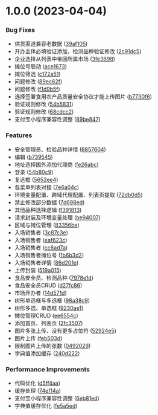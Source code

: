 # 1.0.0 (2023-04-04)


### Bug Fixes

* 供货渠道兼容老数据 ([39af105](https://e.coding.net/ynys/nongpijianguan/market-miniapp/commits/39af10564bd3eed3e9bb75b4d0bd4c52b6426b20))
* 开办主体必填验证添加，检测品种验证修改 ([2c91dc5](https://e.coding.net/ynys/nongpijianguan/market-miniapp/commits/2c91dc53747e3cff61a6b6cad8885f333d009753))
* 企业选择从列表中带回所属市场 ([3fe3698](https://e.coding.net/ynys/nongpijianguan/market-miniapp/commits/3fe3698ecee5e069da306142e67b7e09205e2586))
* 摊位号联动 ([ace1673](https://e.coding.net/ynys/nongpijianguan/market-miniapp/commits/ace1673622c350ccd97321e9138842c7082f3ee1))
* 摊位筛选 ([c172a51](https://e.coding.net/ynys/nongpijianguan/market-miniapp/commits/c172a511791436f0049f23ea36e7987d09534953))
* 问题修改 ([89ec62f](https://e.coding.net/ynys/nongpijianguan/market-miniapp/commits/89ec62f5c0d79623a864b5d6ffa0985342dd43c0))
* 问题修改 ([f1d9b5f](https://e.coding.net/ynys/nongpijianguan/market-miniapp/commits/f1d9b5f52e169604af83c7e36eccfaf7d65a4d92))
* 选择签署食用农产品质量安全协议才能上传图片 ([b7730f6](https://e.coding.net/ynys/nongpijianguan/market-miniapp/commits/b7730f66b23e54d1e2b8b76ce8aed9e65a918afa))
* 验证规则修改 ([54b5831](https://e.coding.net/ynys/nongpijianguan/market-miniapp/commits/54b58310f3696953946fbc149d072b0e6dd61737))
* 验证规则修改 ([68cdcc2](https://e.coding.net/ynys/nongpijianguan/market-miniapp/commits/68cdcc2e27fd16b18a8d64014a583a003a4efbb9))
* 支付宝小程序兼容性调整 ([89be847](https://e.coding.net/ynys/nongpijianguan/market-miniapp/commits/89be8479781c53fd2bb476d5deefac5c3314c300))


### Features

* 安全管理员、检验品种详情 ([6857604](https://e.coding.net/ynys/nongpijianguan/market-miniapp/commits/685760490e2708754580b0b97c752edec8ce083e))
* 编辑 ([b739545](https://e.coding.net/ynys/nongpijianguan/market-miniapp/commits/b7395459bc8aa6218d265fa283deec47e6575260))
* 地址选择国外添加代理商 ([fe26abc](https://e.coding.net/ynys/nongpijianguan/market-miniapp/commits/fe26abcd777c6b484edcffae6db62bbaf6685c36))
* 登录 ([54b80c9](https://e.coding.net/ynys/nongpijianguan/market-miniapp/commits/54b80c9da3dd60dc1f51a7b1bb11ff7c25cba221))
* 复选框 ([5652ee4](https://e.coding.net/ynys/nongpijianguan/market-miniapp/commits/5652ee4268e87f3185f8f45b95bd7a31389c6bfa))
* 各菜单列表对接 ([7e6a04c](https://e.coding.net/ynys/nongpijianguan/market-miniapp/commits/7e6a04c51fda5fb9c11e7da60d564170c7cd5108))
* 环境变量配置、跨域代理配置、列表页提取 ([72db0d5](https://e.coding.net/ynys/nongpijianguan/market-miniapp/commits/72db0d5fe934d0076b46e76f04e42cf70fa8098f))
* 禁止修改部分数据 ([7d698ed](https://e.coding.net/ynys/nongpijianguan/market-miniapp/commits/7d698ed864c8d5e90798ae3a8f7fb0b66f3a5c56))
* 其他品种选择逻辑 ([f391813](https://e.coding.net/ynys/nongpijianguan/market-miniapp/commits/f391813d1d5933f337af8e99c4e61363ee87e141))
* 请求封装及环境变量处理 ([be94007](https://e.coding.net/ynys/nongpijianguan/market-miniapp/commits/be94007f1a3dca8c9ea48b2ef39c9b16b688d804))
* 区域与摊位管理 ([83356be](https://e.coding.net/ynys/nongpijianguan/market-miniapp/commits/83356beaa6c2a9b7ba9eb2c106a48c4932b955a2))
* 入场销售者 ([3c87c3e](https://e.coding.net/ynys/nongpijianguan/market-miniapp/commits/3c87c3e9469ab9e40264cacef93d63842817f54c))
* 入场销售者 ([eaf623c](https://e.coding.net/ynys/nongpijianguan/market-miniapp/commits/eaf623c33f47a28cd2cebd65f3e959fb94abb6ad))
* 入场销售者 ([cc6ad7a](https://e.coding.net/ynys/nongpijianguan/market-miniapp/commits/cc6ad7a49eb72297b5ca434870ba1fca58c03082))
* 入场销售者摊位号 ([1b6b3d2](https://e.coding.net/ynys/nongpijianguan/market-miniapp/commits/1b6b3d223c010b3a4fd10de6c989dbbadfb1fd61))
* 入场销售者详情 ([86d201e](https://e.coding.net/ynys/nongpijianguan/market-miniapp/commits/86d201e69bf3158ecbb9e9d1acde951dd67e8cc0))
* 上传封装 ([519a015](https://e.coding.net/ynys/nongpijianguan/market-miniapp/commits/519a015100f54e0239f11832dbdb37ab0f6318ad))
* 食品安全员、检测品种 ([7978e1d](https://e.coding.net/ynys/nongpijianguan/market-miniapp/commits/7978e1d3ffa34104dcfc7e275c98e9a9ee5845bb))
* 食品安全员CRUD ([d27fc86](https://e.coding.net/ynys/nongpijianguan/market-miniapp/commits/d27fc865fec6b8d5f88be669d299d9c172184dea))
* 市场开办者 ([14d571d](https://e.coding.net/ynys/nongpijianguan/market-miniapp/commits/14d571d8a782d4fd246d4103d6723bc58e9f73fe))
* 树形单选框与多选框 ([98a38c9](https://e.coding.net/ynys/nongpijianguan/market-miniapp/commits/98a38c9703117d58c15aac0b0008d294f16771ce))
* 树形多选、单选框 ([9230ae1](https://e.coding.net/ynys/nongpijianguan/market-miniapp/commits/9230ae142e00616915c3e2c5805843501ffb83f7))
* 摊位管理CRUD ([ee6554c](https://e.coding.net/ynys/nongpijianguan/market-miniapp/commits/ee6554c8d4c5bddb559aec6be3fe3bf5629eb2dc))
* 添加首页、列表页 ([2fc3507](https://e.coding.net/ynys/nongpijianguan/market-miniapp/commits/2fc3507ee3dc87d21fcd7bc46bd82e786288ccca))
* 图片多张上传、没有更多占位符 ([52924e5](https://e.coding.net/ynys/nongpijianguan/market-miniapp/commits/52924e56a0415fff3d1492f53c28381445d11ea7))
* 图片上传 ([feb503d](https://e.coding.net/ynys/nongpijianguan/market-miniapp/commits/feb503d41d393d63ca12fdc9959c2c6466398291))
* 限制图片上传的张数 ([0492029](https://e.coding.net/ynys/nongpijianguan/market-miniapp/commits/04920298e3f0a6714445bccf13bd61a91470e29f))
* 字典值添加缓存 ([240d222](https://e.coding.net/ynys/nongpijianguan/market-miniapp/commits/240d2223bc931d3a0f05d46a4a004d4851b9f3ba))


### Performance Improvements

* 代码优化 ([d5ff4aa](https://e.coding.net/ynys/nongpijianguan/market-miniapp/commits/d5ff4aa9ec16af8386f5e015ab45bbd1abf0e957))
* 缓存处理 ([74ef14a](https://e.coding.net/ynys/nongpijianguan/market-miniapp/commits/74ef14ab7a324f99c8615a6c55c854ae213e4a2a))
* 支付宝小程序兼容性调整 ([6eb81ed](https://e.coding.net/ynys/nongpijianguan/market-miniapp/commits/6eb81ed3ac71da91d2751fa72ad11edc30fe1240))
* 字典值缓存优化 ([fe5a5ed](https://e.coding.net/ynys/nongpijianguan/market-miniapp/commits/fe5a5ed21c218cee020cbe216e093287e3f7f195))




